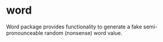 # word
Word package provides functionality to generate a fake semi-pronounceable random (nonsense) word value.
